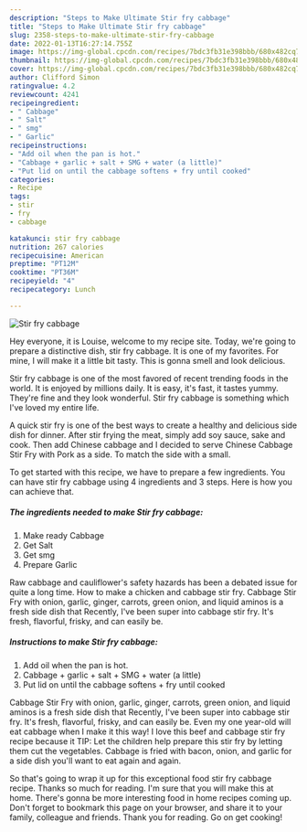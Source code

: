 ```yaml
---
description: "Steps to Make Ultimate Stir fry cabbage"
title: "Steps to Make Ultimate Stir fry cabbage"
slug: 2358-steps-to-make-ultimate-stir-fry-cabbage
date: 2022-01-13T16:27:14.755Z
image: https://img-global.cpcdn.com/recipes/7bdc3fb31e398bbb/680x482cq70/stir-fry-cabbage-recipe-main-photo.jpg
thumbnail: https://img-global.cpcdn.com/recipes/7bdc3fb31e398bbb/680x482cq70/stir-fry-cabbage-recipe-main-photo.jpg
cover: https://img-global.cpcdn.com/recipes/7bdc3fb31e398bbb/680x482cq70/stir-fry-cabbage-recipe-main-photo.jpg
author: Clifford Simon
ratingvalue: 4.2
reviewcount: 4241
recipeingredient:
- " Cabbage"
- " Salt"
- " smg"
- " Garlic"
recipeinstructions:
- "Add oil when the pan is hot."
- "Cabbage + garlic + salt + SMG + water (a little)"
- "Put lid on until the cabbage softens + fry until cooked"
categories:
- Recipe
tags:
- stir
- fry
- cabbage

katakunci: stir fry cabbage 
nutrition: 267 calories
recipecuisine: American
preptime: "PT12M"
cooktime: "PT36M"
recipeyield: "4"
recipecategory: Lunch

---
```



![Stir fry cabbage](https://img-global.cpcdn.com/recipes/7bdc3fb31e398bbb/680x482cq70/stir-fry-cabbage-recipe-main-photo.jpg)

Hey everyone, it is Louise, welcome to my recipe site. Today, we're going to prepare a distinctive dish, stir fry cabbage. It is one of my favorites. For mine, I will make it a little bit tasty. This is gonna smell and look delicious.

Stir fry cabbage is one of the most favored of recent trending foods in the world. It is enjoyed by millions daily. It is easy, it's fast, it tastes yummy. They're fine and they look wonderful. Stir fry cabbage is something which I've loved my entire life.

A quick stir fry is one of the best ways to create a healthy and delicious side dish for dinner. After stir frying the meat, simply add soy sauce, sake and cook. Then add Chinese cabbage and I decided to serve Chinese Cabbage Stir Fry with Pork as a side. To match the side with a small.


To get started with this recipe, we have to prepare a few ingredients. You can have stir fry cabbage using 4 ingredients and 3 steps. Here is how you can achieve that.

<!--inarticleads1-->

##### The ingredients needed to make Stir fry cabbage:

1. Make ready  Cabbage
1. Get  Salt
1. Get  smg
1. Prepare  Garlic


Raw cabbage and cauliflower's safety hazards has been a debated issue for quite a long time. How to make a chicken and cabbage stir fry. Cabbage Stir Fry with onion, garlic, ginger, carrots, green onion, and liquid aminos is a fresh side dish that Recently, I've been super into cabbage stir fry. It's fresh, flavorful, frisky, and can easily be. 

<!--inarticleads2-->

##### Instructions to make Stir fry cabbage:

1. Add oil when the pan is hot.
1. Cabbage + garlic + salt + SMG + water (a little)
1. Put lid on until the cabbage softens + fry until cooked


Cabbage Stir Fry with onion, garlic, ginger, carrots, green onion, and liquid aminos is a fresh side dish that Recently, I've been super into cabbage stir fry. It's fresh, flavorful, frisky, and can easily be. Even my one year-old will eat cabbage when I make it this way! I love this beef and cabbage stir fry recipe because it TIP: Let the children help prepare this stir fry by letting them cut the vegetables. Cabbage is fried with bacon, onion, and garlic for a side dish you'll want to eat again and again. 

So that's going to wrap it up for this exceptional food stir fry cabbage recipe. Thanks so much for reading. I'm sure that you will make this at home. There's gonna be more interesting food in home recipes coming up. Don't forget to bookmark this page on your browser, and share it to your family, colleague and friends. Thank you for reading. Go on get cooking!
